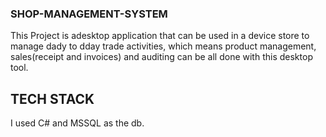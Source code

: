 ### SHOP-MANAGEMENT-SYSTEM
This Project is  adesktop application that can be used in a device store to manage dady to dday trade activities, which means product management, sales(receipt and invoices) and auditing 
can be all done with this desktop tool.
## TECH STACK
I used C# and MSSQL as the db.

